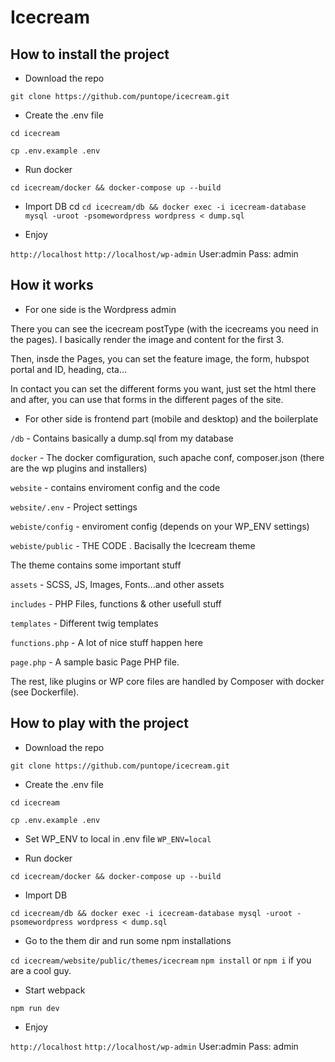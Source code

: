 # Icecream 


## How to install the project

- Download the repo

`git clone https://github.com/puntope/icecream.git`

- Create the .env file

`cd icecream`

`cp .env.example .env`


- Run docker

`cd icecream/docker && docker-compose up --build`

- Import DB
cd 
`cd icecream/db && docker exec -i icecream-database mysql -uroot -psomewordpress wordpress < dump.sql
`

- Enjoy

`http://localhost`
`http://localhost/wp-admin` User:admin Pass: admin



## How it works

- For one side is the Wordpress admin

There you can see the icecream postType (with the icecreams you need in the pages). I basically render the image and content for the first 3.

Then, insde the Pages, you can set the feature image, the form, hubspot portal and ID, heading, cta...

In contact you can set the different forms you want, just set the html there and after, you can use that forms in the different pages of the site.


- For other side is frontend part (mobile and desktop) and the boilerplate 


`/db` - Contains basically a dump.sql from my database

`docker` - The docker comfiguration, such apache conf, composer.json (there are the wp plugins and installers)

`website` - contains enviroment config and the code

`website/.env` - Project settings

`webiste/config` - enviroment config (depends on your WP_ENV settings)

`webiste/public` - THE CODE . Bacisally the Icecream theme

The theme contains some important stuff

`assets` - SCSS, JS, Images, Fonts...and other assets

`includes` - PHP Files, functions & other usefull stuff

`templates` - Different twig templates

`functions.php` - A lot of nice stuff happen here

`page.php` - A sample basic Page PHP file.


The rest, like plugins or WP core files are handled by Composer with docker (see Dockerfile).




## How to play with the project

- Download the repo

`git clone https://github.com/puntope/icecream.git`

- Create the .env file

`cd icecream`

`cp .env.example .env`

- Set WP_ENV to local in .env file
`WP_ENV=local`

- Run docker

`cd icecream/docker && docker-compose up --build`


- Import DB

`cd icecream/db && docker exec -i icecream-database mysql -uroot -psomewordpress wordpress < dump.sql`


- Go to the them dir and run some npm installations

`cd icecream/website/public/themes/icecream`
`npm install` or `npm i` if you are a cool guy.

- Start webpack

`npm run dev`

- Enjoy

`http://localhost`
`http://localhost/wp-admin` User:admin Pass: admin










